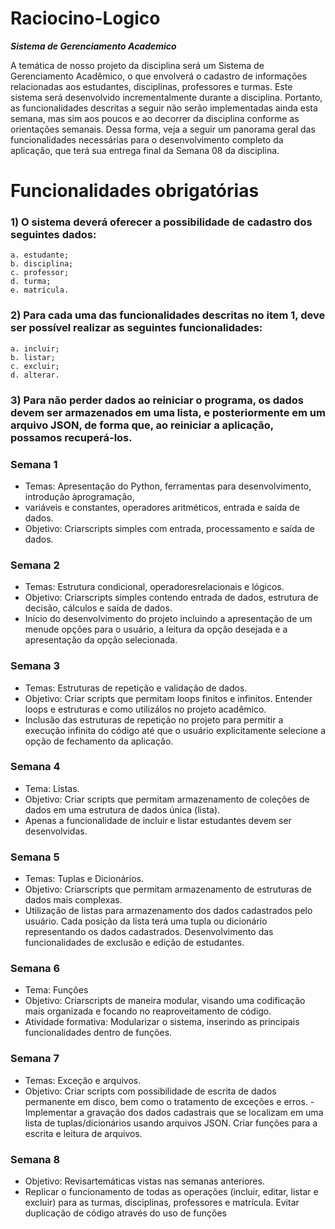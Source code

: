 # Raciocino-Logico
 ***Sistema de Gerenciamento Academico***

A temática de nosso projeto da disciplina será um Sistema de Gerenciamento Acadêmico, o que envolverá o cadastro de informações relacionadas aos estudantes, disciplinas, professores e turmas. Este sistema será desenvolvido incrementalmente durante a disciplina. Portanto, as funcionalidades descritas a seguir não serão implementadas ainda esta semana, mas sim aos poucos e ao decorrer da
disciplina conforme as orientações semanais. Dessa forma, veja a seguir um panorama geral das funcionalidades necessárias para o desenvolvimento completo da aplicação, que terá sua entrega final da Semana 08 da disciplina.
# Funcionalidades obrigatórias
### 1) O sistema deverá oferecer a possibilidade de cadastro dos seguintes dados:
    a. estudante;
    b. disciplina;
    c. professor;
    d. turma;
    e. matrícula.
### 2) Para cada uma das funcionalidades descritas no item 1, deve ser possível realizar as seguintes funcionalidades:
    a. incluir;
    b. listar;
    c. excluir;
    d. alterar.
### 3) Para não perder dados ao reiniciar o programa, os dados devem ser armazenados em uma lista, e posteriormente em um arquivo JSON, de forma que, ao reiniciar a aplicação, possamos recuperá-los. 

### Semana 1
- Temas: Apresentação do Python, ferramentas para desenvolvimento, introdução àprogramação,
- variáveis e constantes, operadores aritméticos, entrada e saída de dados.
- Objetivo: Criarscripts simples com entrada, processamento e saída de dados.

### Semana 2
- Temas: Estrutura condicional, operadoresrelacionais e lógicos.
- Objetivo: Criarscripts simples contendo entrada de dados, estrutura de decisão, cálculos e saída de dados.
- Início do desenvolvimento do projeto incluindo a apresentação de um menude opções para o usuário, a leitura da opção desejada e a apresentação da opção selecionada.

### Semana 3
- Temas: Estruturas de repetição e validação de dados.
- Objetivo: Criar scripts que permitam loops finitos e infinitos. Entender loops e estruturas e como utilizálos no projeto acadêmico.
- Inclusão das estruturas de repetição no projeto para permitir a execução infinita do código até que o usuário explicitamente selecione a opção de fechamento da aplicação.

### Semana 4 
- Tema: Listas.
- Objetivo: Criar scripts que permitam armazenamento de coleções de dados em uma estrutura de dados única (lista).
- Apenas a funcionalidade de incluir e listar estudantes devem ser desenvolvidas.

### Semana 5
- Temas: Tuplas e Dicionários.
- Objetivo: Criarscripts que permitam armazenamento de estruturas de dados mais complexas.
- Utilização de listas para armazenamento dos dados cadastrados pelo usuário. Cada posição da lista terá uma tupla ou dicionário representando os dados cadastrados. Desenvolvimento das funcionalidades de exclusão e edição de estudantes. 

### Semana 6
- Tema: Funções
- Objetivo: Criarscripts de maneira modular, visando uma codificação mais organizada e focando no reaproveitamento de código.
- Atividade formativa: Modularizar o sistema, inserindo as principais funcionalidades dentro de funções.

### Semana 7
- Temas: Exceção e arquivos.
- Objetivo: Criar scripts com possibilidade de escrita de dados permanente em disco, bem como o tratamento de exceções e erros.
-Implementar a gravação dos dados cadastrais que se localizam em uma lista de tuplas/dicionários usando arquivos JSON. Criar funções para a escrita e leitura de arquivos.

### Semana 8
- Objetivo: Revisartemáticas vistas nas semanas anteriores.
- Replicar o funcionamento de todas as operações (incluir, editar, listar e excluir) para as turmas, disciplinas, professores e matrícula. Evitar duplicação de código através do uso de funções